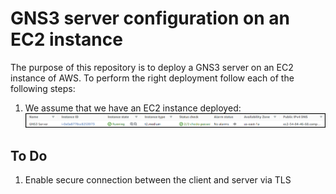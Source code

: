 # GNS3 server configuration on an EC2 instance

The purpose of this repository is to deploy a GNS3 server on an EC2 instance of AWS. To perform the right deployment follow each of the following steps:

1. We assume that we have an EC2 instance deployed:
    ![](img/ec2.png)


## To Do

1. Enable secure connection between the client and server via TLS